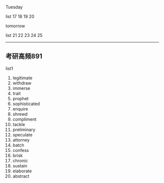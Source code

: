 Tuesday

list 17  18 19 20

tomorrow

list 21 22 23 24 25

********

 ## 考研高频891

list1

1. legitimate
2. withdraw
3. immerse
4. trait
5. prophet
6. sophisticated
7. enquire
8. shrewd
9. compliment
10. tackle
11. preliminary
12. speculate
13. attorney
14. batch
15. confess
16. brisk
17. chronic
18. sustain
19. elaborate
20. abstract

